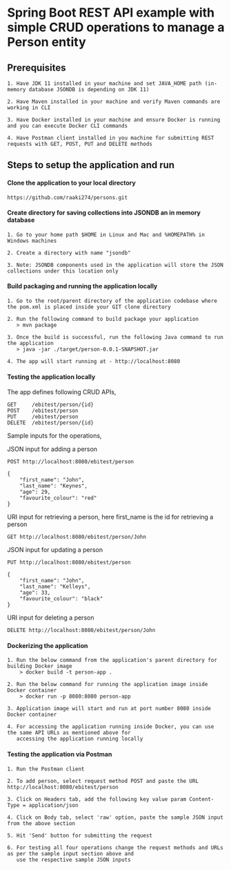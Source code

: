 # Spring Boot REST API example with simple CRUD operations to manage a Person entity

## Prerequisites
    1. Have JDK 11 installed in your machine and set JAVA_HOME path (in-memory database JSONDB is depending on JDK 11)
    
    2. Have Maven installed in your machine and verify Maven commands are working in CLI
    
    3. Have Docker installed in your machine and ensure Docker is running and you can execute Docker CLI commands
    
    4. Have Postman client installed in you machine for submitting REST requests with GET, POST, PUT and DELETE methods

## Steps to setup the application and run

#### Clone the application to your local directory
    https://github.com/raaki274/persons.git

#### Create directory for saving collections into JSONDB an in memory database
    1. Go to your home path $HOME in Linux and Mac and %HOMEPATH% in Windows machines
    
    2. Create a directory with name "jsondb"
    
    3. Note: JSONDB components used in the application will store the JSON collections under this location only
    
#### Build packaging and running the application locally
    1. Go to the root/parent directory of the application codebase where the pom.xml is placed inside your GIT clone directory
    
    2. Run the following command to build package your application
       > mvn package
       
    3. Once the build is successful, run the following Java command to run the application
       > java -jar ./target/person-0.0.1-SNAPSHOT.jar
       
    4. The app will start running at - http://localhost:8080
       
#### Testing the application locally
The app defines following CRUD APIs,

    GET     /ebitest/person/{id}
    POST    /ebitest/person
    PUT     /ebitest/person
    DELETE  /ebitest/person/{id}

Sample inputs for the operations,

JSON input for adding a person 

    POST http://localhost:8080/ebitest/person
    
    {
        "first_name": "John",
        "last_name": "Keynes",
        "age": 29,
        "favourite_colour": "red"
    }

URI input for retrieving a person, here first_name is the id for retrieving a person
    
    GET http://localhost:8080/ebitest/person/John
    
JSON input for updating a person
    
    PUT http://localhost:8080/ebitest/person
    
    {
        "first_name": "John",
        "last_name": "Kelleys",
        "age": 33,
        "favourite_colour": "black"
    }

URI input for deleting a person

    DELETE http://localhost:8080/ebitest/person/John
    
#### Dockerizing the application
    1. Run the below command from the application's parent directory for building Docker image
        > docker build -t person-app .
    
    2. Run the below command for running the application image inside Docker container
        > docker run -p 8080:8080 person-app
    
    3. Application image will start and run at port number 8080 inside Docker container
    
    4. For accessing the application running inside Docker, you can use the same API URLs as mentioned above for 
       accessing the application running locally
       
#### Testing the application via Postman
    1. Run the Postman client
    
    2. To add person, select request method POST and paste the URL http://localhost:8080/ebitest/person
    
    3. Click on Headers tab, add the following key value param Content-Type = application/json
    
    4. Click on Body tab, select 'raw' option, paste the sample JSON input from the above section
    
    5. Hit 'Send' button for submitting the request
    
    6. For testing all four operations change the request methods and URLs as per the sample input section above and
       use the respective sample JSON inputs
       


